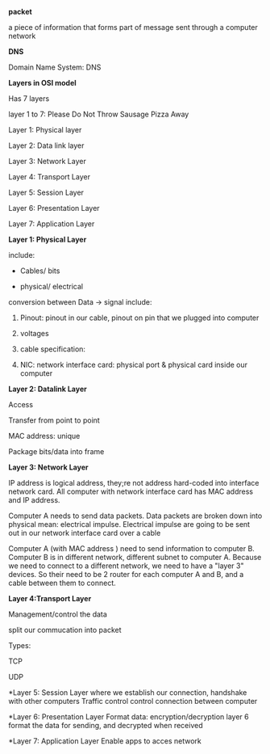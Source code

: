 **packet**

a piece of information that forms part of message sent through a computer network

**DNS**

Domain Name System: DNS 

**Layers in OSI model**

Has 7 layers

layer 1 to 7: Please Do Not Throw Sausage  Pizza Away

Layer 1: Physical layer

Layer 2: Data link layer

Layer 3: Network Layer

Layer 4: Transport Layer

Layer 5: Session Layer

Layer 6: Presentation Layer

Layer 7: Application Layer

**Layer 1: Physical Layer**

include:

* Cables/ bits

* physical/ electrical

conversion between Data -> signal include:

1. Pinout: pinout in our cable, pinout on pin that we plugged into computer

2. voltages

3. cable specification: 

4. NIC: network interface card: physical port & physical card inside our computer

**Layer 2: Datalink Layer**

Access

Transfer from point to point

MAC address: unique

Package bits/data into frame

**Layer 3: Network Layer**

IP address is logical address,  they;re not address hard-coded into interface network card.
All computer with network interface card has MAC address and IP address.

Computer A needs to send data packets. Data packets are broken down into physical mean: electrical impulse. Electrical impulse are going to be sent out in our network interface card over a cable

Computer A (with MAC address ) need to send information to computer B. Computer B is in different network, different subnet to computer A. Because we need to connect to a different network, we need to have a "layer 3" devices. So their need to be 2 router for each computer A and B, and a cable between them to connect.


**Layer 4:Transport Layer**

Management/control the data

split our commucation into packet

Types:

TCP

UDP

*Layer 5: Session Layer
where we establish our connection, handshake with other computers
Traffic control
control connection between computer


*Layer 6: Presentation Layer
Format data:
encryption/decryption
layer 6 format the data for sending, and decrypted when received

*Layer 7: Application Layer
Enable apps to acces network


